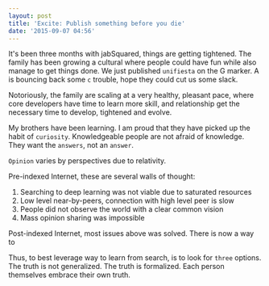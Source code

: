 ```yaml
---
layout: post
title: 'Excite: Publish something before you die'
date: '2015-09-07 04:56'
---
```


It's been three months with jabSquared, things are getting tightened. The family has been growing a cultural where people could have fun while also manage to get things done. We just published `unifiesta` on the G marker. A is bouncing back some `c` trouble, hope they could cut us some slack.

Notoriously, the family are scaling at a very healthy, pleasant pace, where core developers have time to learn more skill, and relationship get the necessary time to develop, tightened and evolve.

My brothers have been learning. I am proud that they have picked up the habit of `curiosity`. Knowledgeable people are not afraid of knowledge. They want the `answers`, not an `answer`.

`Opinion` varies by perspectives due to relativity.

Pre-indexed Internet, these are several walls of thought:

1. Searching to deep learning was not viable due to saturated resources
2. Low level near-by-peers, connection with high level peer is slow
3. People did not observe the world with a clear common vision
4. Mass opinion sharing was impossible

Post-indexed Internet, most issues above was solved. There is now a way to

 Thus, to best leverage way to learn from search, is to look for `three` options. The truth is not generalized. The truth is formalized. Each person themselves embrace their own truth.
